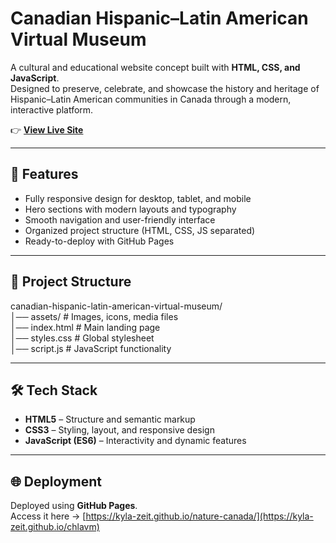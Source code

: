 # Canadian Hispanic–Latin American Virtual Museum

A cultural and educational website concept built with **HTML, CSS, and JavaScript**.  
Designed to preserve, celebrate, and showcase the history and heritage of Hispanic–Latin American communities in Canada through a modern, interactive platform.

👉 **[View Live Site](https://kyla-zeit.github.io/chlavm/)**

---

## 🚀 Features
- Fully responsive design for desktop, tablet, and mobile  
- Hero sections with modern layouts and typography  
- Smooth navigation and user-friendly interface  
- Organized project structure (HTML, CSS, JS separated)  
- Ready-to-deploy with GitHub Pages  

---

## 📂 Project Structure
canadian-hispanic-latin-american-virtual-museum/  
│── assets/        # Images, icons, media files  
│── index.html     # Main landing page  
│── styles.css     # Global stylesheet  
│── script.js      # JavaScript functionality  

---

## 🛠️ Tech Stack
- **HTML5** – Structure and semantic markup  
- **CSS3** – Styling, layout, and responsive design  
- **JavaScript (ES6)** – Interactivity and dynamic features  

---

## 🌐 Deployment
Deployed using **GitHub Pages**.  
Access it here → [https://kyla-zeit.github.io/nature-canada/](https://kyla-zeit.github.io/chlavm)
